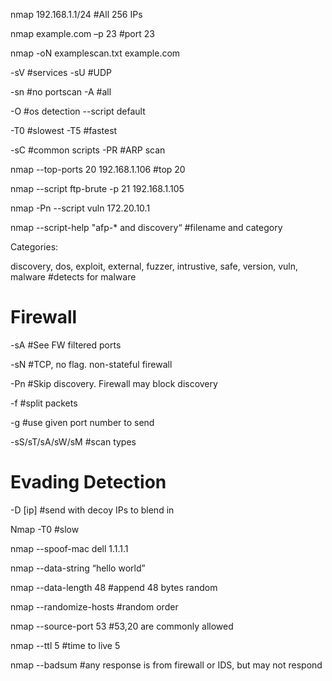 nmap 192.168.1.1/24 	#All 256 IPs

nmap example.com –p 23	#port 23

nmap -oN examplescan.txt example.com 

-sV	#services		-sU	#UDP

-sn	#no portscan	-A	#all 

-O	#os detection	--script default

-T0	#slowest		-T5	#fastest

-sC 	#common scripts 	-PR	#ARP scan

nmap --top-ports 20 192.168.1.106 #top 20

nmap --script ftp-brute -p 21 192.168.1.105 

nmap -Pn --script vuln 172.20.10.1

nmap --script-help "afp-* and discovery“
	#filename and category

Categories: 

discovery, dos, exploit, external, fuzzer, intrustive, safe, version, vuln, malware #detects for malware

# Firewall
-sA	#See FW filtered ports

-sN	#TCP, no flag. non-stateful firewall

-Pn	#Skip discovery. Firewall may block discovery

-f	#split packets

-g 	#use given port number to send

-sS/sT/sA/sW/sM	#scan types

# Evading Detection
-D [ip] 	#send with decoy IPs to blend in

Nmap -T0			#slow

nmap --spoof-mac dell 1.1.1.1

nmap --data-string “hello world”

nmap --data-length 48 	#append 48 bytes random

nmap --randomize-hosts	#random order

nmap --source-port 53 	#53,20 are commonly allowed

nmap --ttl 5		#time to live 5

nmap --badsum		#any response is from firewall or IDS, but may not respond

